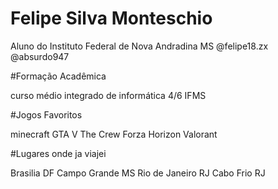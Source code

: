 # Felipe Silva Monteschio

Aluno do Instituto Federal de Nova Andradina MS
@felipe18.zx
@absurdo947


#Formação Acadêmica

curso médio integrado de informática 4/6 IFMS 


#Jogos Favoritos

minecraft
GTA V
The Crew
Forza Horizon
Valorant

#Lugares onde ja viajei

Brasilia DF
Campo Grande MS
Rio de Janeiro RJ
Cabo Frio RJ
